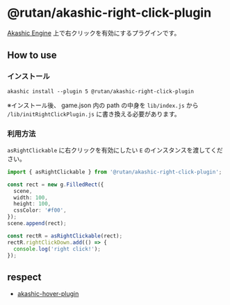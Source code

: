 # @rutan/akashic-right-click-plugin

[Akashic Engine](https://akashic-games.github.io/) 上で右クリックを有効にするプラグインです。

## How to use

### インストール

```
akashic install --plugin 5 @rutan/akashic-right-click-plugin
```

※インストール後、 game.json 内の path の中身を `lib/index.js` から `/lib/initRightClickPlugin.js` に書き換える必要があります。

### 利用方法

`asRightClickable` に右クリックを有効にしたい `E` のインスタンスを渡してください。

```typescript
import { asRightClickable } from '@rutan/akashic-right-click-plugin';

const rect = new g.FilledRect({
  scene,
  width: 100,
  height: 100,
  cssColor: '#f00',
});
scene.append(rect);

const rectR = asRightClickable(rect);
rectR.rightClickDown.add(() => {
  console.log('right click!');
});
```

## respect

- [akashic-hover-plugin](https://github.com/akashic-games/akashic-hover-plugin)
